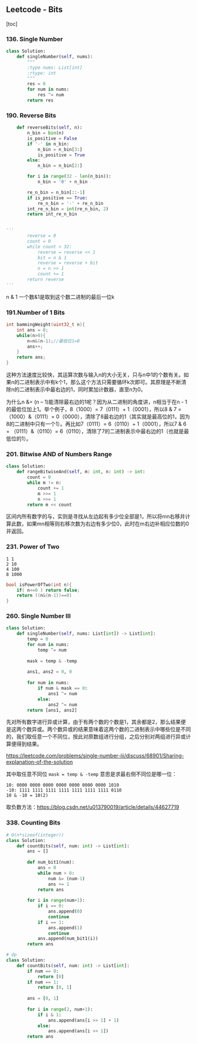 ## Leetcode - Bits

[toc]

### 136. Single Number

```python
class Solution:
    def singleNumber(self, nums):
        """
        :type nums: List[int]
        :rtype: int
        """
        res = 0
        for num in nums:
            res ^= num
        return res
```



### 190. Reverse Bits

```python
    def reverseBits(self, n):
        n_bin = bin(n)
        is_positive = False
        if '-' in n_bin:
            n_bin = n_bin[3:]
            is_positive = True
        else:
            n_bin = n_bin[2:]

        for i in range(32 - len(n_bin)):
            n_bin = '0' + n_bin

        re_n_bin = n_bin[::-1]
        if is_positive == True:
            re_n_bin = '-' + re_n_bin
        int_re_n_bin = int(re_n_bin, 2)
        return int_re_n_bin
    

'''
        reverse = 0
        count = 0
        while count < 32:
            reverse = reverse << 1
            bit = n & 1
            reverse = reverse + bit
            n = n >> 1
            count += 1
        return reverse
'''
```

n & 1 一个数&1是取到这个数二进制的最后一位k



### 191.Number of 1 Bits

```c++
int bammingWeight(uint32_t n){
    int ans = 0;
    while(n>0){
        n=n&(n-1);//最低位1=0
        ans++;
    }
    return ans;
}
```

这种方法速度比较快，其运算次数与输入n的大小无关，只与n中1的个数有关。如果n的二进制表示中有k个1，那么这个方法只需要循环k次即可。其原理是不断清除n的二进制表示中最右边的1，同时累加计数器，直至n为0。

为什么n &= (n – 1)能清除最右边的1呢？因为从二进制的角度讲，n相当于在n - 1的最低位加上1。举个例子，8（1000）= 7（0111）+ 1（0001），所以8 & 7 = （1000）&（0111）= 0（0000），清除了8最右边的1（其实就是最高位的1，因为8的二进制中只有一个1）。再比如7（0111）= 6（0110）+ 1（0001），所以7 & 6 = （0111）&（0110）= 6（0110），清除了7的二进制表示中最右边的1（也就是最低位的1）。



### 201. Bitwise AND of Numbers Range

```python
class Solution:
    def rangeBitwiseAnd(self, m: int, n: int) -> int:
        count = 0
        while m != n:
            count += 1
            m >>= 1
            n >>= 1
        return m << count
```

区间内所有数字的与，实则是寻找从左边起有多少位全部是1，所以将mn右移并计算此数，如果mn相等则右移次数为右边有多少位0，此时在m右边补相应位数的0并返回。



### 231. Power of Two

```
1 1
2 10
4 100
8 1000
```

```c++
bool isPowerOfTwo(int n){
    if( n<=0 ) return false;
    return ((n&(n-1))==0)
}
```



### 260. Single Number III

```python
class Solution:
    def singleNumber(self, nums: List[int]) -> List[int]:
        temp = 0
        for num in nums:
            temp ^= num
        
        mask = temp & -temp
        
        ans1, ans2 = 0, 0
        
        for num in nums:
            if num & mask == 0:
                ans1 ^= num
            else:
                ans2 ^= num
        return [ans1, ans2]
```

先对所有数字进行异或计算，由于有两个数的个数是1，其余都是2，那么结果便是这两个数异或。两个数异或的结果意味着这两个数的二进制表示中哪些位是不同的，我们取任意一个不同位，按此对原数组进行分组，之后分别对两组进行异或计算便得到结果。

https://leetcode.com/problems/single-number-iii/discuss/68901/Sharing-explanation-of-the-solution

其中取任意不同位 `mask = temp & -temp` 意思是求最右侧不同位是哪一位：

```
10: 0000 0000 0000 0000 0000 0000 0000 1010
-10: 1111 1111 1111 1111 1111 1111 1111 0110
10 & -10 = 10(2)
```

取负数方法：https://blog.csdn.net/u013790019/article/details/44627719



### 338. Counting Bits

```python
# O(n*sizeof(integer))
class Solution:
    def countBits(self, num: int) -> List[int]:
        ans = []
        
        def num_bit1(num):
            ans = 0
            while num > 0:
                num &= (num-1)
                ans += 1
            return ans
        
        for i in range(num+1):
            if i == 0:
                ans.append(0)
                continue
            if i == 1:
                ans.append(1)
                continue
            ans.append(num_bit1(i))
        return ans
```

```python
# dp
class Solution:
    def countBits(self, num: int) -> List[int]:
        if num == 0:
            return [0]
        if num == 1:
            return [0, 1]
        
        ans = [0, 1]
        
        for i in range(2, num+1):
            if i & 1:
                ans.append(ans[i >> 1] + 1)
            else:
                ans.append(ans[i >> 1])
        return ans
```

